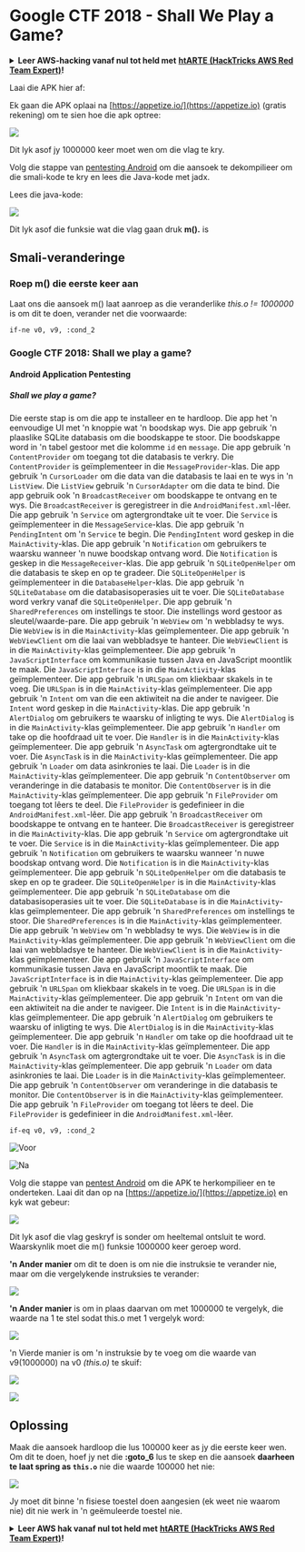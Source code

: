 # Google CTF 2018 - Shall We Play a Game?

<details>

<summary><strong>Leer AWS-hacking vanaf nul tot held met</strong> <a href="https://training.hacktricks.xyz/courses/arte"><strong>htARTE (HackTricks AWS Red Team Expert)</strong></a><strong>!</strong></summary>

Ander maniere om HackTricks te ondersteun:

* As jy jou **maatskappy geadverteer wil sien in HackTricks** of **HackTricks in PDF wil aflaai** Kyk na die [**INSKRYWINGSPLANNE**](https://github.com/sponsors/carlospolop)!
* Kry die [**amptelike PEASS & HackTricks swag**](https://peass.creator-spring.com)
* Ontdek [**Die PEASS Familie**](https://opensea.io/collection/the-peass-family), ons versameling van eksklusiewe [**NFTs**](https://opensea.io/collection/the-peass-family)
* **Sluit aan by die** 💬 [**Discord-groep**](https://discord.gg/hRep4RUj7f) of die [**telegram-groep**](https://t.me/peass) of **volg** ons op **Twitter** 🐦 [**@carlospolopm**](https://twitter.com/hacktricks\_live)**.**
* **Deel jou haktruuks deur PR's in te dien by die** [**HackTricks**](https://github.com/carlospolop/hacktricks) en [**HackTricks Cloud**](https://github.com/carlospolop/hacktricks-cloud) github-opslag.

</details>

Laai die APK hier af:

Ek gaan die APK oplaai na [https://appetize.io/](https://appetize.io) (gratis rekening) om te sien hoe die apk optree:

![](<../../.gitbook/assets/image (421).png>)

Dit lyk asof jy 1000000 keer moet wen om die vlag te kry.

Volg die stappe van [pentesting Android](./) om die aansoek te dekompilieer om die smali-kode te kry en lees die Java-kode met jadx.

Lees die java-kode:

![](<../../.gitbook/assets/image (495).png>)

Dit lyk asof die funksie wat die vlag gaan druk **m().** is

## **Smali-veranderinge**

### **Roep m() die eerste keer aan**

Laat ons die aansoek m() laat aanroep as die veranderlike _this.o != 1000000_ is om dit te doen, verander net die voorwaarde:
```
if-ne v0, v9, :cond_2
```
### Google CTF 2018: Shall we play a game?

#### Android Application Pentesting

##### Shall we play a game?

Die eerste stap is om die app te installeer en te hardloop. Die app het 'n eenvoudige UI met 'n knoppie wat 'n boodskap wys. Die app gebruik 'n plaaslike SQLite databasis om die boodskappe te stoor. Die boodskappe word in 'n tabel gestoor met die kolomme `id` en `message`. Die app gebruik 'n `ContentProvider` om toegang tot die databasis te verkry. Die `ContentProvider` is geïmplementeer in die `MessageProvider`-klas. Die app gebruik 'n `CursorLoader` om die data van die databasis te laai en te wys in 'n `ListView`. Die `ListView` gebruik 'n `CursorAdapter` om die data te bind. Die app gebruik ook 'n `BroadcastReceiver` om boodskappe te ontvang en te wys. Die `BroadcastReceiver` is geregistreer in die `AndroidManifest.xml`-lêer. Die app gebruik 'n `Service` om agtergrondtake uit te voer. Die `Service` is geïmplementeer in die `MessageService`-klas. Die app gebruik 'n `PendingIntent` om 'n `Service` te begin. Die `PendingIntent` word geskep in die `MainActivity`-klas. Die app gebruik 'n `Notification` om gebruikers te waarsku wanneer 'n nuwe boodskap ontvang word. Die `Notification` is geskep in die `MessageReceiver`-klas. Die app gebruik 'n `SQLiteOpenHelper` om die databasis te skep en op te gradeer. Die `SQLiteOpenHelper` is geïmplementeer in die `DatabaseHelper`-klas. Die app gebruik 'n `SQLiteDatabase` om die databasisoperasies uit te voer. Die `SQLiteDatabase` word verkry vanaf die `SQLiteOpenHelper`. Die app gebruik 'n `SharedPreferences` om instellings te stoor. Die instellings word gestoor as sleutel/waarde-pare. Die app gebruik 'n `WebView` om 'n webbladsy te wys. Die `WebView` is in die `MainActivity`-klas geïmplementeer. Die app gebruik 'n `WebViewClient` om die laai van webbladsye te hanteer. Die `WebViewClient` is in die `MainActivity`-klas geïmplementeer. Die app gebruik 'n `JavaScriptInterface` om kommunikasie tussen Java en JavaScript moontlik te maak. Die `JavaScriptInterface` is in die `MainActivity`-klas geïmplementeer. Die app gebruik 'n `URLSpan` om kliekbaar skakels in te voeg. Die `URLSpan` is in die `MainActivity`-klas geïmplementeer. Die app gebruik 'n `Intent` om van die een aktiwiteit na die ander te navigeer. Die `Intent` word geskep in die `MainActivity`-klas. Die app gebruik 'n `AlertDialog` om gebruikers te waarsku of inligting te wys. Die `AlertDialog` is in die `MainActivity`-klas geïmplementeer. Die app gebruik 'n `Handler` om take op die hoofdraad uit te voer. Die `Handler` is in die `MainActivity`-klas geïmplementeer. Die app gebruik 'n `AsyncTask` om agtergrondtake uit te voer. Die `AsyncTask` is in die `MainActivity`-klas geïmplementeer. Die app gebruik 'n `Loader` om data asinkronies te laai. Die `Loader` is in die `MainActivity`-klas geïmplementeer. Die app gebruik 'n `ContentObserver` om veranderinge in die databasis te monitor. Die `ContentObserver` is in die `MainActivity`-klas geïmplementeer. Die app gebruik 'n `FileProvider` om toegang tot lêers te deel. Die `FileProvider` is gedefinieer in die `AndroidManifest.xml`-lêer. Die app gebruik 'n `BroadcastReceiver` om boodskappe te ontvang en te hanteer. Die `BroadcastReceiver` is geregistreer in die `MainActivity`-klas. Die app gebruik 'n `Service` om agtergrondtake uit te voer. Die `Service` is in die `MainActivity`-klas geïmplementeer. Die app gebruik 'n `Notification` om gebruikers te waarsku wanneer 'n nuwe boodskap ontvang word. Die `Notification` is in die `MainActivity`-klas geïmplementeer. Die app gebruik 'n `SQLiteOpenHelper` om die databasis te skep en op te gradeer. Die `SQLiteOpenHelper` is in die `MainActivity`-klas geïmplementeer. Die app gebruik 'n `SQLiteDatabase` om die databasisoperasies uit te voer. Die `SQLiteDatabase` is in die `MainActivity`-klas geïmplementeer. Die app gebruik 'n `SharedPreferences` om instellings te stoor. Die `SharedPreferences` is in die `MainActivity`-klas geïmplementeer. Die app gebruik 'n `WebView` om 'n webbladsy te wys. Die `WebView` is in die `MainActivity`-klas geïmplementeer. Die app gebruik 'n `WebViewClient` om die laai van webbladsye te hanteer. Die `WebViewClient` is in die `MainActivity`-klas geïmplementeer. Die app gebruik 'n `JavaScriptInterface` om kommunikasie tussen Java en JavaScript moontlik te maak. Die `JavaScriptInterface` is in die `MainActivity`-klas geïmplementeer. Die app gebruik 'n `URLSpan` om kliekbaar skakels in te voeg. Die `URLSpan` is in die `MainActivity`-klas geïmplementeer. Die app gebruik 'n `Intent` om van die een aktiwiteit na die ander te navigeer. Die `Intent` is in die `MainActivity`-klas geïmplementeer. Die app gebruik 'n `AlertDialog` om gebruikers te waarsku of inligting te wys. Die `AlertDialog` is in die `MainActivity`-klas geïmplementeer. Die app gebruik 'n `Handler` om take op die hoofdraad uit te voer. Die `Handler` is in die `MainActivity`-klas geïmplementeer. Die app gebruik 'n `AsyncTask` om agtergrondtake uit te voer. Die `AsyncTask` is in die `MainActivity`-klas geïmplementeer. Die app gebruik 'n `Loader` om data asinkronies te laai. Die `Loader` is in die `MainActivity`-klas geïmplementeer. Die app gebruik 'n `ContentObserver` om veranderinge in die databasis te monitor. Die `ContentObserver` is in die `MainActivity`-klas geïmplementeer. Die app gebruik 'n `FileProvider` om toegang tot lêers te deel. Die `FileProvider` is gedefinieer in die `AndroidManifest.xml`-lêer.
```
if-eq v0, v9, :cond_2
```
![Voor](<../../.gitbook/assets/image (383).png>)

![Na](<../../.gitbook/assets/image (838).png>)

Volg die stappe van [pentest Android](./) om die APK te herkompilieer en te onderteken. Laai dit dan op na [https://appetize.io/](https://appetize.io) en kyk wat gebeur:

![](<../../.gitbook/assets/image (128).png>)

Dit lyk asof die vlag geskryf is sonder om heeltemal ontsluit te word. Waarskynlik moet die m() funksie 1000000 keer geroep word.

**'n Ander manier** om dit te doen is om nie die instruksie te verander nie, maar om die vergelykende instruksies te verander:

![](<../../.gitbook/assets/image (840).png>)

**'n Ander manier** is om in plaas daarvan om met 1000000 te vergelyk, die waarde na 1 te stel sodat this.o met 1 vergelyk word:

![](<../../.gitbook/assets/image (629).png>)

'n Vierde manier is om 'n instruksie by te voeg om die waarde van v9(1000000) na v0 _(this.o)_ te skuif:

![](<../../.gitbook/assets/image (414).png>)

![](<../../.gitbook/assets/image (424).png>)

## Oplossing

Maak die aansoek hardloop die lus 100000 keer as jy die eerste keer wen. Om dit te doen, hoef jy net die **:goto\_6** lus te skep en die aansoek **daarheen te laat spring as `this.o`** nie die waarde 100000 het nie:

![](<../../.gitbook/assets/image (1090).png>)

Jy moet dit binne 'n fisiese toestel doen aangesien (ek weet nie waarom nie) dit nie werk in 'n geëmuleerde toestel nie.

<details>

<summary><strong>Leer AWS hak vanaf nul tot held met</strong> <a href="https://training.hacktricks.xyz/courses/arte"><strong>htARTE (HackTricks AWS Red Team Expert)</strong></a><strong>!</strong></summary>

Ander maniere om HackTricks te ondersteun:

* As jy wil sien dat jou **maatskappy geadverteer word in HackTricks** of **HackTricks aflaai in PDF-formaat** Kyk na die [**INSKRYWINGSPLANNE**](https://github.com/sponsors/carlospolop)!
* Kry die [**amptelike PEASS & HackTricks swag**](https://peass.creator-spring.com)
* Ontdek [**Die PEASS Familie**](https://opensea.io/collection/the-peass-family), ons versameling eksklusiewe [**NFTs**](https://opensea.io/collection/the-peass-family)
* **Sluit aan by die** 💬 [**Discord groep**](https://discord.gg/hRep4RUj7f) of die [**telegram groep**](https://t.me/peass) of **volg** ons op **Twitter** 🐦 [**@carlospolopm**](https://twitter.com/hacktricks\_live)**.**
* **Deel jou haktruuks deur PR's in te dien by die** [**HackTricks**](https://github.com/carlospolop/hacktricks) en [**HackTricks Cloud**](https://github.com/carlospolop/hacktricks-cloud) github repos.

</details>
